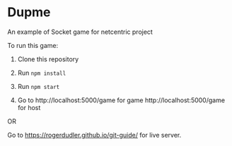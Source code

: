 # Dupme

An example of Socket game for netcentric project

To run this game: 

1. Clone this repository

2. Run `npm install`

3. Run `npm start`

4. Go to http://localhost:5000/game for game
http://localhost:5000/game for host

OR

Go to https://rogerdudler.github.io/git-guide/ for live server.

